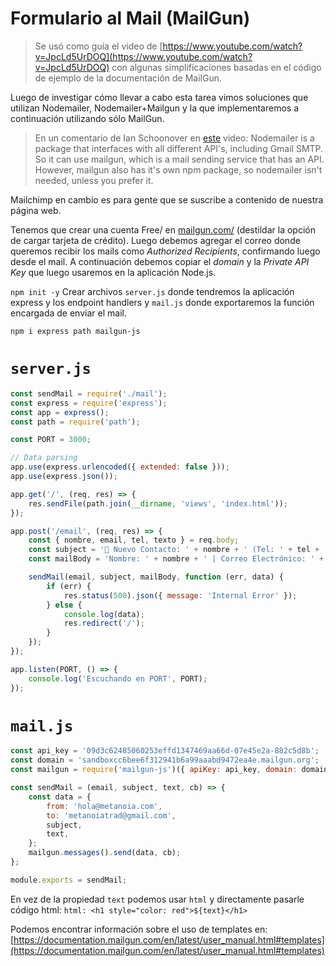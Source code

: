 # Formulario al Mail (MailGun)
> Se usó como guía el video de [https://www.youtube.com/watch?v=JpcLd5UrDOQ](https://www.youtube.com/watch?v=JpcLd5UrDOQ)  con algunas simplificaciones basadas en el código de ejemplo de la documentación de MailGun.

Luego de investigar cómo llevar a cabo esta tarea vimos soluciones que utilizan Nodemailer, Nodemailer+Mailgun y la que implementaremos a continuación utilizando sólo MailGun.


>  En un comentario de Ian Schoonover en [este](https://www.youtube.com/watch?v=3bxjvequldY) video:
>  Nodemailer is a package that interfaces with all different API's, including Gmail SMTP. So it can use mailgun, which is a mail sending service that has an API. However, mailgun also has it's own npm package, so nodemailer isn't needed, unless you prefer it.

Mailchimp en cambio es para gente que se suscribe a contenido de nuestra página web.

Tenemos que crear una cuenta Free/ en [mailgun.com/](https://www.mailgun.com/) (destildar la opción de cargar tarjeta de crédito). Luego debemos agregar el correo donde queremos recibir los mails como *Authorized Recipients*, confirmando luego desde el mail. A continuación debemos copiar el *domain* y la *Private API Key* que luego usaremos en la aplicación Node.js.

`npm init -y` Crear archivos `server.js` donde tendremos la aplicación express y los endpoint handlers y `mail.js` donde exportaremos la función encargada de enviar el mail. 

`npm i express path mailgun-js`

# `server.js`
```js
const sendMail = require('./mail');
const express = require('express');
const app = express();
const path = require('path');

const PORT = 3000;

// Data parsing
app.use(express.urlencoded({ extended: false }));
app.use(express.json());

app.get('/', (req, res) => {
	res.sendFile(path.join(__dirname, 'views', 'index.html'));
});

app.post('/email', (req, res) => {
	const { nombre, email, tel, texto } = req.body;
	const subject = '📌 Nuevo Contacto: ' + nombre + ' (Tel: ' + tel + ')';
	const mailBody = 'Nombre: ' + nombre + ' | Correo Electrónico: ' + email + ' | Tel: ' + tel + ' | Texto:' + texto;

	sendMail(email, subject, mailBody, function (err, data) {
		if (err) {
			res.status(500).json({ message: 'Internal Error' });
		} else {
			console.log(data);
			res.redirect('/');
		}
	});
});

app.listen(PORT, () => {
	console.log('Escuchando en PORT', PORT);
});

```

# `mail.js`
```js
const api_key = '09d3c62485060253effd1347469aa66d-07e45e2a-882c5d8b';
const domain = 'sandboxcc6bee6f312941b6a99aaabd9472ea4e.mailgun.org';
const mailgun = require('mailgun-js')({ apiKey: api_key, domain: domain });

const sendMail = (email, subject, text, cb) => {
	const data = {
		from: 'hola@metanoia.com',
		to: 'metanoiatrad@gmail.com',
		subject,
		text,
	};
	mailgun.messages().send(data, cb);
};

module.exports = sendMail;
```

En vez de la propiedad `text` podemos usar `html` y directamente pasarle código html: `html: <h1 style="color: red">${text}</h1>`

Podemos encontrar información sobre el uso de templates en:  [https://documentation.mailgun.com/en/latest/user_manual.html#templates](https://documentation.mailgun.com/en/latest/user_manual.html#templates)